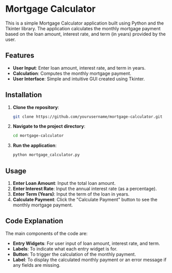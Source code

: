 # Mortgage Calculator

This is a simple Mortgage Calculator application built using Python and the Tkinter library. The application calculates the monthly mortgage payment based on the loan amount, interest rate, and term (in years) provided by the user.

## Features

- **User Input**: Enter loan amount, interest rate, and term in years.
- **Calculation**: Computes the monthly mortgage payment.
- **User Interface**: Simple and intuitive GUI created using Tkinter.

## Installation

1. **Clone the repository**:
    ```bash
    git clone https://github.com/yourusername/mortgage-calculator.git
    ```
2. **Navigate to the project directory**:
    ```bash
    cd mortgage-calculator
    ```
3. **Run the application**:
    ```bash
    python mortgage_calculator.py
    ```

## Usage

1. **Enter Loan Amount**: Input the total loan amount.
2. **Enter Interest Rate**: Input the annual interest rate (as a percentage).
3. **Enter Term (Years)**: Input the term of the loan in years.
4. **Calculate Payment**: Click the "Calculate Payment" button to see the monthly mortgage payment.

## Code Explanation

The main components of the code are:

- **Entry Widgets**: For user input of loan amount, interest rate, and term.
- **Labels**: To indicate what each entry widget is for.
- **Button**: To trigger the calculation of the monthly payment.
- **Label**: To display the calculated monthly payment or an error message if any fields are missing.
